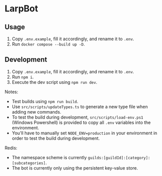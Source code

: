 # LarpBot
## Usage
1. Copy `.env.example`, fill it accordingly, and rename it to `.env`.
2. Run `docker compose --build up -D`.

## Development
1. Copy `.env.example`, fill it accordingly, and rename it to `.env`.
2. Run `npm i`.
3. Execute the dev script using `npm run dev`.

Notes:
- Test builds using `npm run build`.
- Use `src/scripts/updateTypes.ts` to generate a new type file when adding new commands.
- To test the build during development, `src/scripts/load-env.ps1` (Windows Powershell) is provided to copy all `.env` variables into the environment.
- You'll have to manually set `NODE_ENV=production` in your environment in order to test the build during development.

Redis:
- The namespace scheme is currently `guilds:[guildId]:[category]:[subcategories]`.
- The bot is currently only using the persistent key-value store.